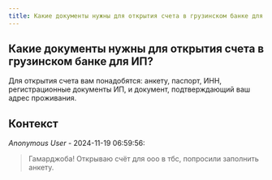 ```yaml
---
title: Какие документы нужны для открытия счета в грузинском банке для ИП?
---
```


## Какие документы нужны для открытия счета в грузинском банке для ИП?

Для открытия счета вам понадобятся: анкету, паспорт, ИНН, регистрационные документы ИП, и документ, подтверждающий ваш адрес проживания.

## Контекст

_Anonymous User_ - 2024-11-19 06:59:56:

> Гамарджоба! Открываю счёт для ооо в тбс, попросили заполнить анкету.
